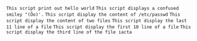`This script print out hello world`
`This script displays a confused smiley "(Ôo)'.`
`This script display the content of /etc/passwd`
`This script display the content of two files`
`This script display the last 11 line of a file`
`This script display the first 10 line of a file`
`This script display the third line of the file iacta`
